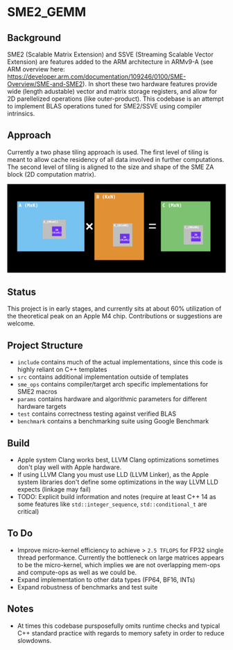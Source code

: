 # SME2_GEMM

## Background
SME2 (Scalable Matrix Extension) and SSVE (Streaming Scalable Vector Extension) are features added to the ARM architecture in ARMv9-A (see ARM overview here: https://developer.arm.com/documentation/109246/0100/SME-Overview/SME-and-SME2). In short these two hardware features provide wide (length adustable) vector and matrix storage registers, and allow for 2D parellelized operations (like outer-product). This codebase is an attempt to implement BLAS operations tuned for SME2/SSVE using compiler intrinsics.

## Approach
Currently a two phase tiling approach is used. The first level of tiling is meant to allow cache residency of all data involved in further computations. The second level of tiling is aligned to the size and shape of the SME ZA block (2D computation matrix). 

![tiled_matmul_diagram](./media/tiled_matmul_diagram.png)

## Status

This project is in early stages, and currently sits at about 60% utilization of the theoretical peak on an Apple M4 chip. Contributions or suggestions are welcome.

## Project Structure
- `include` contains much of the actual implementations, since this code is highly reliant on C++ templates
- `src` contains additional implementation outside of templates
- `sme_ops` contains compiler/target arch specific implementations for SME2 macros
- `params` contains hardware and algorithmic parameters for different hardware targets
- `test` contains correctness testing against verified BLAS
- `benchmark` contains a benchmarking suite using Google Benchmark

## Build
- Apple system Clang works best, LLVM Clang optimizations sometimes don't play well with Apple hardware.
- If using LLVM Clang you must use LLD (LLVM Linker), as the Apple system libraries don't define some optimizations in the way LLVM LLD expects (linkage may fail)
- TODO: Explicit build information and notes (require at least C++ 14 as some features like `std::integer_sequence`, `std::conditional_t` are critical)

## To Do
- Improve micro-kernel efficiency to achieve > `2.5 TFLOPS` for FP32 single thread performance. Currently the bottleneck on large matrices appears to be the micro-kernel, which implies we are not
  overlapping mem-ops and compute-ops as well as we could be.
- Expand implementation to other data types (FP64, BF16, INTs)
- Expand robustness of benchmarks and test suite

## Notes
- At times this codebase pursposefully omits runtime checks and typical C++ standard practice with regards to memory safety in order to reduce slowdowns.

